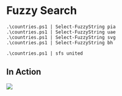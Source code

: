 # Fuzzy Search

```
.\countries.ps1 | Select-FuzzyString pia
.\countries.ps1 | Select-FuzzyString uae
.\countries.ps1 | Select-FuzzyString svg
.\countries.ps1 | Select-FuzzyString bh

.\countries.ps1 | sfs united
```

## In Action

![](https://raw.githubusercontent.com/dfinke/PowerShellFuzzySearch/master/media/fuzzysearch.gif)